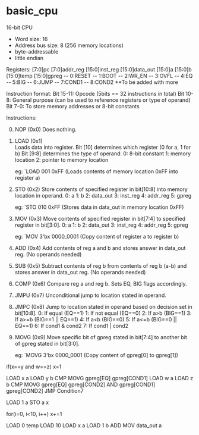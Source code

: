 # basic_cpu

16-bit CPU 
- Word size: 16
- Address bus size: 8 (256 memory locations)
- byte-addressable
- little endian

Registers:
[7:0]pc
[7:0]addr_reg
[15:0]inst_reg
[15:0]data_out
[15:0]a
[15:0]b
[15:0]temp
[15:0]gpreg
-- 0:RESET
-- 1:BOOT
-- 2:WR_EN
-- 3:OVFL
-- 4:EQ
-- 5:BIG
-- 6:JUMP
-- 7:COND1
-- 8:COND2
**To be added with more


Instruction format:
Bit 15-11: Opcode (5bits == 32 instructions in total)
Bit 10-8: General purpose (can be used to reference registers or type of operand)
Bit 7-0: To store memory addresses or 8-bit constants

Instructions:

0. NOP (0x0)
   Does nothing.

1. LOAD (0x1)	
   Loads data into register.
   Bit [10] determines which register (0 for a, 1 for b)
   Bit [9:8] determines the type of operand:
   0: 8-bit constant
   1: memory location
   2: pointer to memory location

   eg: `LOAD 001 0xFF (Loads contents of memory location 0xFF into register a)

3. STO (0x2)
   Store contents of specified register in bit[10:8] into memory location in operand.
   0: a
   1: b
   2: data_out
   3: inst_reg
   4: addr_reg
   5: gpreg

   eg: `STO 010 0xFF (Stores data in data_out in memory location 0xFF)

4. MOV (0x3)
   Move contents of specified register in bit[7:4] to specified register in bit[3:0].
   0: a
   1: b
   2: data_out
   3: inst_reg
   4: addr_reg
   5: gpreg

   eg: `MOV 3'bx 0000_0001 (Copy content of register a to register b)

5. ADD (0x4)
   Add contents of reg a and b and stores answer in data_out reg. (No operands needed)

6. SUB (0x5)
   Subtract contents of reg b from contents of reg b (a-b) and stores answer in data_out reg. (No operands needed)

7. COMP (0x6)
   Compare reg a and reg b. Sets EQ, BIG flags accordingly.

8. JMPU (0x7)
   Unconditional jump to location stated in operand.

9. JMPC (0x8)
   Jump to location stated in operand based on decision set in bit[10:8].
   0: If equal (EQ==1)
   1: If not equal (EQ==0)
   2: If a>b (BIG==1)
   3: If a>=b (BIG==1 || EQ==1)
   4: If a<b (BIG==0)
   5: If a<=b (BIG==0 || EQ==1)
   6: If cond1 & cond2
   7: If cond1 | cond2

10. MOVG (0x9)
    Move specific bit of gpreg stated in bit[7:4] to another bit of gpreg stated in bit[3:0].

    eg: `MOVG 3'bx 0000_0001 (Copy content of gpreg[0] to gpreg[1])


if(x==y and w==z)
	x=1

LOAD x a
LOAD y b
CMP
MOVG gpreg[EQ] gpreg[COND1]
LOAD w a
LOAD z b 
CMP
MOVG gpreg[EQ] gpreg[COND2]
AND gpreg[COND1] gpreg[COND2]
JMP Condition7


LOAD 1 a
STO a x


for(i=0, i<10, i++)
	x+=1

LOAD 0 temp
LOAD 10 
LOAD x a
LOAD 1 b
ADD
MOV data_out a




